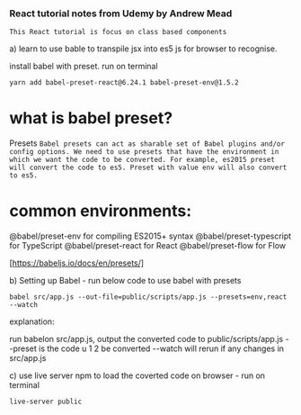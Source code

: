 ### React tutorial notes from Udemy by Andrew Mead

`This React tutorial is focus on class based components`


a) learn to use bable to transpile jsx into es5 js for browser to recognise.

install babel with preset. run on terminal

`yarn add babel-preset-react@6.24.1 babel-preset-env@1.5.2`

# what is babel preset?

Presets
`Babel presets can act as sharable set of Babel plugins and/or config options. We need to use presets that have the environment in which we want the code to be converted. For example, es2015 preset will convert the code to es5. Preset with value env will also convert to es5.`

# common environments:

@babel/preset-env for compiling ES2015+ syntax
@babel/preset-typescript for TypeScript
@babel/preset-react for React
@babel/preset-flow for Flow

[https://babeljs.io/docs/en/presets/]

b) Setting up Babel - run below code to use babel with presets

 `babel src/app.js --out-file=public/scripts/app.js --presets=env,react --watch`

 explanation:

 run babelon src/app.js, output the converted code to public/scripts/app.js
 --preset is the code u 1 2 be converted
 --watch will rerun if any changes in src/app.js

 c) use live server npm to load the coverted code on browser - run on terminal

`live-server public`